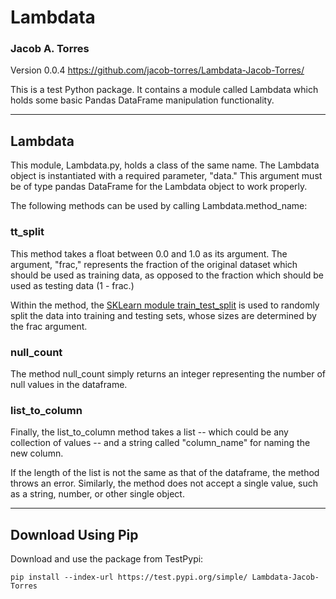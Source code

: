 # Lambdata
### Jacob A. Torres
Version 0.0.4
https://github.com/jacob-torres/Lambdata-Jacob-Torres/

This is a test Python package. It contains a module called Lambdata
which holds some basic Pandas DataFrame manipulation functionality.

---

## Lambdata

This module, Lambdata.py, holds a class of the same name.
The Lambdata object is instantiated with a required parameter, "data."
This argument must be of type pandas DataFrame for the Lambdata object to work properly.

The following methods can be used by calling Lambdata.method_name:

### tt_split

This method takes a float between 0.0 and 1.0 as its argument.
The argument, "frac," represents the fraction of the
original dataset which should be used as training data,
as opposed to the fraction which should be used as testing data (1 - frac.) 

Within the method, the
[SKLearn module train_test_split](https://scikit-learn.org/stable/modules/generated/sklearn.model_selection.train_test_split.html)
is used to randomly split the data into training and testing sets,
whose sizes are determined by the frac argument.

### null_count

The method null_count simply returns an integer representing
the number of null values in the dataframe.

### list_to_column

Finally, the list_to_column method takes a list --
which could be any collection of values --
and a string called "column_name" for naming the new column.

If the length of the list is not the same as that of the dataframe,
the method throws an error. Similarly, the method does not accept a single value,
such as a string, number, or other single object.

---

## Download Using Pip

Download and use the package from TestPypi:

`pip install --index-url https://test.pypi.org/simple/ Lambdata-Jacob-Torres`

